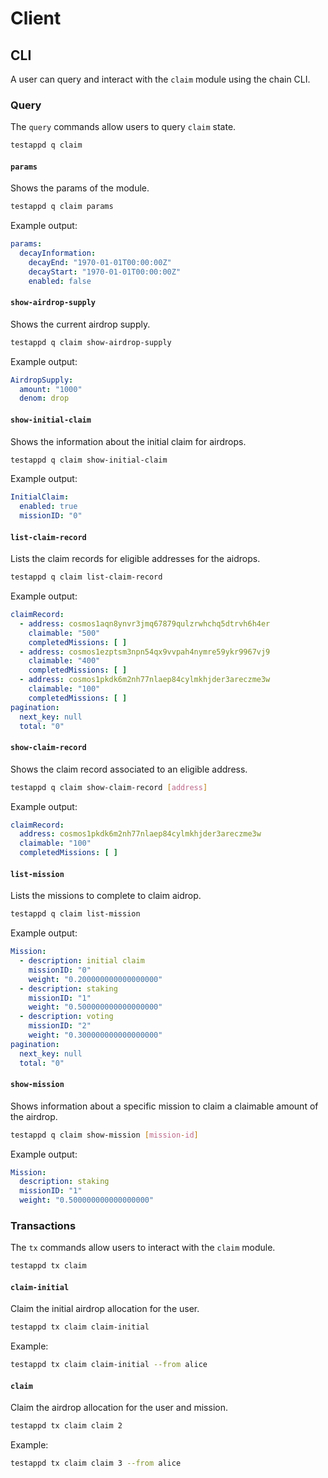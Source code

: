 <!--
order: 7
-->

# Client

## CLI

A user can query and interact with the `claim` module using the chain CLI.

### Query

The `query` commands allow users to query `claim` state.

```sh
testappd q claim
```

#### `params`

Shows the params of the module.

```sh
testappd q claim params
```

Example output:

```yml
params:
  decayInformation:
    decayEnd: "1970-01-01T00:00:00Z"
    decayStart: "1970-01-01T00:00:00Z"
    enabled: false
```

#### `show-airdrop-supply`

Shows the current airdrop supply.

```sh
testappd q claim show-airdrop-supply
```

Example output:

```yml
AirdropSupply:
  amount: "1000"
  denom: drop
```

#### `show-initial-claim`

Shows the information about the initial claim for airdrops.

```sh
testappd q claim show-initial-claim
```

Example output:

```yml
InitialClaim:
  enabled: true
  missionID: "0"
```

#### `list-claim-record`

Lists the claim records for eligible addresses for the aidrops.

```sh
testappd q claim list-claim-record
```

Example output:

```yml
claimRecord:
  - address: cosmos1aqn8ynvr3jmq67879qulzrwhchq5dtrvh6h4er
    claimable: "500"
    completedMissions: [ ]
  - address: cosmos1ezptsm3npn54qx9vvpah4nymre59ykr9967vj9
    claimable: "400"
    completedMissions: [ ]
  - address: cosmos1pkdk6m2nh77nlaep84cylmkhjder3areczme3w
    claimable: "100"
    completedMissions: [ ]
pagination:
  next_key: null
  total: "0"
```

#### `show-claim-record`

Shows the claim record associated to an eligible address.

```sh
testappd q claim show-claim-record [address]
```

Example output:

```yml
claimRecord:
  address: cosmos1pkdk6m2nh77nlaep84cylmkhjder3areczme3w
  claimable: "100"
  completedMissions: [ ]
```

#### `list-mission`

Lists the missions to complete to claim aidrop.

```sh
testappd q claim list-mission
```

Example output:

```yml
Mission:
  - description: initial claim
    missionID: "0"
    weight: "0.200000000000000000"
  - description: staking
    missionID: "1"
    weight: "0.500000000000000000"
  - description: voting
    missionID: "2"
    weight: "0.300000000000000000"
pagination:
  next_key: null
  total: "0"
```

#### `show-mission`

Shows information about a specific mission to claim a claimable amount of the airdrop.

```sh
testappd q claim show-mission [mission-id]
```

Example output:

```yml
Mission:
  description: staking
  missionID: "1"
  weight: "0.500000000000000000"
```

### Transactions

The `tx` commands allow users to interact with the `claim` module.

```sh
testappd tx claim
```

#### `claim-initial`

Claim the initial airdrop allocation for the user.

```sh
testappd tx claim claim-initial
```

Example:

```sh
testappd tx claim claim-initial --from alice
```

#### `claim`

Claim the airdrop allocation for the user and mission.

```sh
testappd tx claim claim 2
```

Example:

```sh
testappd tx claim claim 3 --from alice
```
